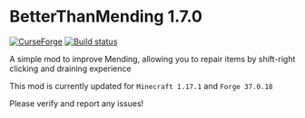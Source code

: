 BetterThanMending 1.7.0
=========
[![ CurseForge](http://cf.way2muchnoise.eu/264738.svg)](https://minecraft.curseforge.com/projects/better-than-mending) [![Build status](https://github.com/legobmw99/BetterThanMending/actions/workflows/forge.yml/badge.svg)](https://github.com/legobmw99/BetterThanMending/actions)


A simple mod to improve Mending, allowing you to repair items by shift-right clicking and draining experience

This mod is currently updated for `Minecraft 1.17.1` and `Forge 37.0.18`

Please verify and report any issues!
